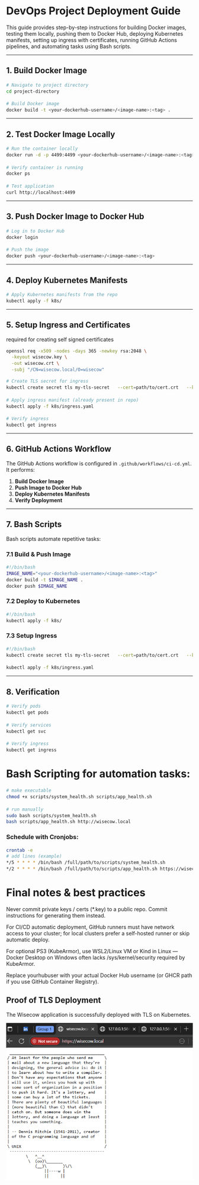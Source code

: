 # DevOps Project Deployment Guide

This guide provides step-by-step instructions for building Docker images, testing them locally, pushing them to Docker Hub, deploying Kubernetes manifests, setting up ingress with certificates, running GitHub Actions pipelines, and automating tasks using Bash scripts.

---

## 1. Build Docker Image

```bash
# Navigate to project directory
cd project-directory

# Build Docker image
docker build -t <your-dockerhub-username>/<image-name>:<tag> .
```

---

## 2. Test Docker Image Locally

```bash
# Run the container locally
docker run -d -p 4499:4499 <your-dockerhub-username>/<image-name>:<tag>

# Verify container is running
docker ps

# Test application
curl http://localhost:4499
```

---

## 3. Push Docker Image to Docker Hub

```bash
# Log in to Docker Hub
docker login

# Push the image
docker push <your-dockerhub-username>/<image-name>:<tag>
```

---

## 4. Deploy Kubernetes Manifests

```bash
# Apply Kubernetes manifests from the repo
kubectl apply -f k8s/
```

---

## 5. Setup Ingress and Certificates

required for creating self signed certificates
```bash
openssl req -x509 -nodes -days 365 -newkey rsa:2048 \
  -keyout wisecow.key \
  -out wisecow.crt \
  -subj "/CN=wisecow.local/O=wisecow"

```

```bash
# Create TLS secret for ingress
kubectl create secret tls my-tls-secret   --cert=path/to/cert.crt   --key=path/to/cert.key

# Apply ingress manifest (already present in repo)
kubectl apply -f k8s/ingress.yaml

# Verify ingress
kubectl get ingress
```

---

## 6. GitHub Actions Workflow

The GitHub Actions workflow is configured in `.github/workflows/ci-cd.yml`. It performs:

1. **Build Docker Image**
2. **Push Image to Docker Hub**
3. **Deploy Kubernetes Manifests**
4. **Verify Deployment**

---

## 7. Bash Scripts

Bash scripts automate repetitive tasks:

### 7.1 Build & Push Image

```bash
#!/bin/bash
IMAGE_NAME="<your-dockerhub-username>/<image-name>:<tag>"
docker build -t $IMAGE_NAME .
docker push $IMAGE_NAME
```

### 7.2 Deploy to Kubernetes

```bash
#!/bin/bash
kubectl apply -f k8s/
```

### 7.3 Setup Ingress

```bash
#!/bin/bash
kubectl create secret tls my-tls-secret   --cert=path/to/cert.crt   --key=path/to/cert.key

kubectl apply -f k8s/ingress.yaml
```

---

## 8. Verification

```bash
# Verify pods
kubectl get pods

# Verify services
kubectl get svc

# Verify ingress
kubectl get ingress
```


# Bash Scripting for automation tasks:

```bash
# make executable
chmod +x scripts/system_health.sh scripts/app_health.sh

# run manually
sudo bash scripts/system_health.sh
bash scripts/app_health.sh http://wisecow.local
```
### Schedule with Cronjobs:
```bash
crontab -e
# add lines (example)
*/5 * * * * /bin/bash /full/path/to/scripts/system_health.sh
*/2 * * * * /bin/bash /full/path/to/scripts/app_health.sh https://wisecow.local
```

# Final notes & best practices

Never commit private keys / certs (*.key) to a public repo. Commit instructions for generating them instead.

For CI/CD automatic deployment, GitHub runners must have network access to your cluster; for local clusters prefer a self-hosted runner or skip automatic deploy.

For optional PS3 (KubeArmor), use WSL2/Linux VM or Kind in Linux — Docker Desktop on Windows often lacks /sys/kernel/security required by KubeArmor.

Replace yourhubuser with your actual Docker Hub username (or GHCR path if you use GitHub Container Registry).

## Proof of TLS Deployment

The Wisecow application is successfully deployed with TLS on Kubernetes.  

![TLS Certified Wisecow App](./wisecow.png)
